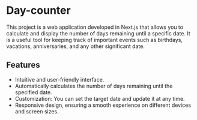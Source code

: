 # Day-counter

This project is a web application developed in Next.js that allows you to calculate and display the number of days remaining until a specific date. It is a useful tool for keeping track of important events such as birthdays, vacations, anniversaries, and any other significant date.

## Features
- Intuitive and user-friendly interface.
- Automatically calculates the number of days remaining until the specified date.
- Customization: You can set the target date and update it at any time.
- Responsive design, ensuring a smooth experience on different devices and screen sizes.
